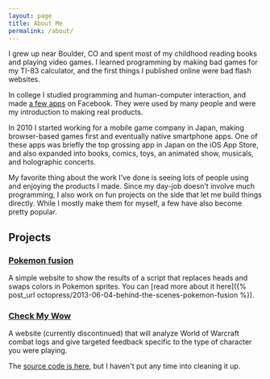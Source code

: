 ```yaml
---
layout: page
title: About Me
permalink: /about/
---
```


I grew up near Boulder, CO and spent most of my childhood reading books and playing video games. I learned programming by making bad games for my TI-83 calculator, and the first things I published online were bad flash websites.

In college I studied programming and human-computer interaction, and made [a few apps](http://www.sfgate.com/news/article/These-Stanford-Students-Made-Millions-Taking-A-2361888.php) on Facebook. They were used by many people and were my introduction to making real products.

In 2010 I started working for a mobile game company in Japan, making browser-based games first and eventually native smartphone apps. One of these apps was briefly the top grossing app in Japan on the iOS App Store, and also expanded into books, comics, toys, an animated show, musicals, and holographic concerts.

My favorite thing about the work I've done is seeing lots of people using and enjoying the products I made. Since my day-job doesn't involve much programming, I also work on fun projects on the side that let me build things directly. While I mostly make them for myself, a few have also become pretty popular.

## Projects

### [Pokemon fusion](http://pokemon.alexonsager.net)

A simple website to show the results of a script that replaces heads and swaps colors in Pokemon sprites. You can [read more about it here]({% post_url octopress/2013-06-04-behind-the-scenes-pokemon-fusion %}).

### [Check My Wow](http://www.checkmywow.com)

A website (currently discontinued) that will analyze World of Warcraft combat logs and give targeted feedback specific to the type of character you were playing.

The [source code is here](https://github.com/aonsager/checkmywow), but I haven't put any time into cleaning it up.